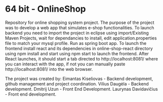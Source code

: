 # 64 bit - OnlineShop
Repository for online shopping system project.
The purpose of the project was to develop a web app that simulates e-shop functionalities.
To launch backend you need to import the project in eclipse using import/Existing Maven Projects, wait for dependancies to install, edit application.properties file to match your mysql profile.
Run as spring boot app.
To launch the frontend  install react and its dependencies in  online-shop-react directory using npm install and start using npm start to launch the frontend.
After React launches, it should start a tab directed to http://localhost:8081/ where you can interact with the app, if not you can manually paste http://localhost:8081/ into the web browser.

The project was created by:
Eimantas Kiseliovas - Backend development, github management and project coordination.
Vilius Daugėla - Backend development.
Dmitrij Uzun - Front End Development.
Laurynas Davidavičius - Front end development.


